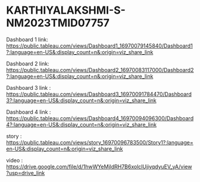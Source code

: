 # KARTHIYALAKSHMI-S-NM2023TMID07757

Dashboard 1 link:
https://public.tableau.com/views/Dashboard1_16970079145840/Dashboard1?:language=en-US&:display_count=n&:origin=viz_share_link

Dashboard 2 link:
https://public.tableau.com/views/Dashboard2_16970083117000/Dashboard2?:language=en-US&:display_count=n&:origin=viz_share_link

Dashboard 3 link :
https://public.tableau.com/views/Dashboard3_16970091784470/Dashboard3?:language=en-US&:display_count=n&:origin=viz_share_link

Dashboard 4 link :
https://public.tableau.com/views/Dashboard4_16970094096300/Dashboard4?:language=en-US&:display_count=n&:origin=viz_share_link

story :
https://public.tableau.com/views/story_16970096783500/Story1?:language=en-US&:display_count=n&:origin=viz_share_link

video :
https://drive.google.com/file/d/1hwWYeMjldRH7B6xolclUjiyqdyuEV_yA/view?usp=drive_link
